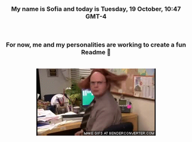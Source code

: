 


<div align="center">
<h3 >My name is Sofia and today is Tuesday, 19 October, 10:47 GMT-4</h3><br>
<h3 >For now, me and my personalities are working to create a fun Readme 👋
</h3><br>
<img src='img/dwight.gif' alt='working...'/>
</div>
